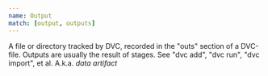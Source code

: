 ```yaml
---
name: Output
match: [output, outputs]
---
```


A file or directory tracked by DVC, recorded in the "outs" section of a
DVC-file. Outputs are usually the result of stages. See "dvc add", "dvc run",
"dvc import", et al. A.k.a. _data artifact_
